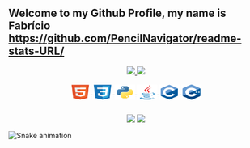 ## Welcome to my Github Profile, my name is Fabrício https://github.com/PencilNavigator/readme-stats-URL/

<div align="center">
  <a href="https://github.com/Faranha300">
  <img height="180em" src="https://github.com/PencilNavigator/readme-stats-URL/api?username=Faranha300&show_icons=true&theme=dark&include_all_commits=true&count_private=true"/>
  <img height="180em" src="https://github.com/PencilNavigator/readme-stats-URL/top-langs/?username=Faranha300&layout=compact&langs_count=7&theme=dark"/>
</div>
<div style="display: inline_block" align="center"><br>
  <img align="center" height="30" width="40" src="https://github.com/devicons/devicon/blob/master/icons/html5/html5-original.svg">
  <img align="center" height="30" width="40" src="https://github.com/devicons/devicon/blob/master/icons/css3/css3-original.svg">
  <img align="center" height="30" width="40" src="https://github.com/devicons/devicon/blob/master/icons/python/python-original.svg">
  <img align="center" height="30" width="40" src="https://github.com/devicons/devicon/blob/master/icons/java/java-original.svg">
  <img align="center" height="30" width="40" src="https://github.com/devicons/devicon/blob/master/icons/c/c-original.svg">
  <img align="center" height="30" width="40" src="https://github.com/devicons/devicon/blob/master/icons/cplusplus/cplusplus-original.svg">
</div>

##

<div align="center"> 
  <a href = "mailto:fabricioaranha1@gmail.com"><img src="https://img.shields.io/badge/-Gmail-%23333?style=for-the-badge&logo=gmail&logoColor=white" target="_blank"></a>
  <a href="https://www.linkedin.com/in/fabrício-aranha-128a42220/" target="_blank"><img src="https://img.shields.io/badge/-LinkedIn-%230077B5?style=for-the-badge&logo=linkedin&logoColor=white" target="_blank"></a> 
 </div>

![Snake animation](https://github.com/Faranha300/Faranha300/blob/output/github-contribution-grid-snake.svg)
